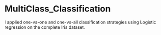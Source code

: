 # MultiClass_Classification
I applied one-vs-one and one-vs-all classification strategies using Logistic regression on the complete Iris dataset.
